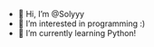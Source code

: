 - 👋 Hi, I’m @Solyyy
- 👀 I’m interested in programming :)
- 🌱 I’m currently learning Python!

<!---
Solyyy/Solyyy is a ✨ special ✨ repository because its `README.md` (this file) appears on your GitHub profile.
You can click the Preview link to take a look at your changes.
--->
